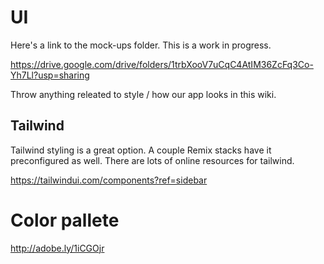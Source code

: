 # UI

Here's a link to the mock-ups folder. This is a work in progress.

https://drive.google.com/drive/folders/1trbXooV7uCqC4AtIM36ZcFq3Co-Yh7Ll?usp=sharing

Throw anything releated to style / how our app looks in this wiki.

## Tailwind

Tailwind styling is a great option. A couple Remix stacks have it preconfigured as well. There are lots of online resources for tailwind.

https://tailwindui.com/components?ref=sidebar

# Color pallete

http://adobe.ly/1iCGOjr